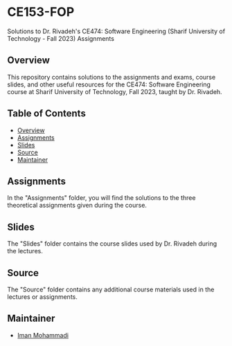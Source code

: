 # CE153-FOP
Solutions to Dr. Rivadeh's CE474: Software Engineering (Sharif University of Technology - Fall 2023) Assignments

## Overview

This repository contains solutions to the assignments and exams, course slides, and other useful resources for the CE474: Software Engineering course at Sharif University of Technology, Fall 2023, taught by Dr. Rivadeh.

## Table of Contents

- [Overview](#overview)
- [Assignments](#assignments)
- [Slides](#slides)
- [Source](#source)
- [Maintainer](#Maintainer)

## Assignments

In the "Assignments" folder, you will find the solutions to the three theoretical assignments given during the course.

## Slides

The "Slides" folder contains the course slides used by Dr. Rivadeh during the lectures.

## Source

The "Source" folder contains any additional course materials used in the lectures or assignments.

## Maintainer

- [Iman Mohammadi](https://github.com/Imanm02)